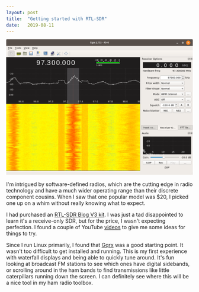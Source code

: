 ```yaml
---
layout: post
title:  "Getting started with RTL-SDR"
date:   2019-08-11
---
```

![gqrx window on 97.3 FM](/assets/2019-08-11-gqrx.png)

I'm intrigued by software-defined radios, which are the cutting edge in radio technology and have a
much wider operating range than their discrete component cousins. When I saw that one popular model
was $20, I picked one up on a whim without really knowing what to expect.

I had purchased an [RTL-SDR Blog V3 kit](https://amzn.com/B011HVUEME). I was just a tad disappointed
to learn it's a receive-only SDR, but for the price, I wasn't expecting perfection. I found a couple
of YouTube [videos](https://youtu.be/9QzklSyKqQM) to give me some ideas for things to try.

Since I run Linux primarily, I found that [Gqrx](http://gqrx.dk/download/install-ubuntu)
was a good starting point. It wasn't too difficult to get installed and running. This is my first
experience with waterfall displays and being able to quickly tune around. It's fun looking at
broadcast FM stations to see which ones have digital sidebands, or scrolling around in the ham bands
to find transmissions like little caterpillars running down the screen. I can definitely see where
this will be a nice tool in my ham radio toolbox.

